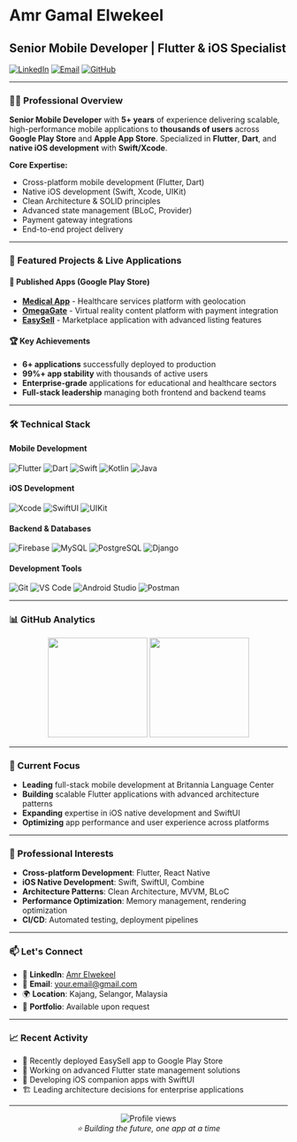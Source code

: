 # Amr Gamal Elwekeel
## Senior Mobile Developer | Flutter & iOS Specialist

[![LinkedIn](https://img.shields.io/badge/-LinkedIn-0077B5?style=flat-square&logo=linkedin&logoColor=white)](YOUR_LINKEDIN_URL)
[![Email](https://img.shields.io/badge/-Email-D14836?style=flat-square&logo=gmail&logoColor=white)](mailto:YOUR_EMAIL)
[![GitHub](https://img.shields.io/badge/-GitHub-181717?style=flat-square&logo=github&logoColor=white)](https://github.com/AmrElwkeel)

---

### 👨‍💻 Professional Overview

**Senior Mobile Developer** with **5+ years** of experience delivering scalable, high-performance mobile applications to **thousands of users** across **Google Play Store** and **Apple App Store**. Specialized in **Flutter**, **Dart**, and **native iOS development** with **Swift/Xcode**.

**Core Expertise:**
- Cross-platform mobile development (Flutter, Dart)
- Native iOS development (Swift, Xcode, UIKit)
- Clean Architecture & SOLID principles
- Advanced state management (BLoC, Provider)
- Payment gateway integrations
- End-to-end project delivery

---

### 🚀 Featured Projects & Live Applications

#### 📱 Published Apps (Google Play Store)
- **[Medical App](https://play.google.com/store/apps/details?id=com.locii.medical&pli=1)** - Healthcare services platform with geolocation
- **[OmegaGate](https://play.google.com/store/apps/details?id=com.omega.omegagateuser)** - Virtual reality content platform with payment integration
- **[EasySell](https://play.google.com/store/apps/details?id=com.easysell.app)** - Marketplace application with advanced listing features

#### 🏆 Key Achievements
- **6+ applications** successfully deployed to production
- **99%+ app stability** with thousands of active users
- **Enterprise-grade** applications for educational and healthcare sectors
- **Full-stack leadership** managing both frontend and backend teams

---

### 🛠️ Technical Stack

#### **Mobile Development**
![Flutter](https://img.shields.io/badge/-Flutter-02569B?style=flat-square&logo=flutter&logoColor=white)
![Dart](https://img.shields.io/badge/-Dart-0175C2?style=flat-square&logo=dart&logoColor=white)
![Swift](https://img.shields.io/badge/-Swift-FA7343?style=flat-square&logo=swift&logoColor=white)
![Kotlin](https://img.shields.io/badge/-Kotlin-0095D5?style=flat-square&logo=kotlin&logoColor=white)
![Java](https://img.shields.io/badge/-Java-007396?style=flat-square&logo=java&logoColor=white)

#### **iOS Development**
![Xcode](https://img.shields.io/badge/-Xcode-1575F9?style=flat-square&logo=xcode&logoColor=white)
![SwiftUI](https://img.shields.io/badge/-SwiftUI-FA7343?style=flat-square&logo=swift&logoColor=white)
![UIKit](https://img.shields.io/badge/-UIKit-2396F3?style=flat-square&logo=apple&logoColor=white)

#### **Backend & Databases**
![Firebase](https://img.shields.io/badge/-Firebase-FFCA28?style=flat-square&logo=firebase&logoColor=black)
![MySQL](https://img.shields.io/badge/-MySQL-4479A1?style=flat-square&logo=mysql&logoColor=white)
![PostgreSQL](https://img.shields.io/badge/-PostgreSQL-336791?style=flat-square&logo=postgresql&logoColor=white)
![Django](https://img.shields.io/badge/-Django-092E20?style=flat-square&logo=django&logoColor=white)

#### **Development Tools**
![Git](https://img.shields.io/badge/-Git-F05032?style=flat-square&logo=git&logoColor=white)
![VS Code](https://img.shields.io/badge/-VS%20Code-007ACC?style=flat-square&logo=visual-studio-code&logoColor=white)
![Android Studio](https://img.shields.io/badge/-Android%20Studio-3DDC84?style=flat-square&logo=android-studio&logoColor=white)
![Postman](https://img.shields.io/badge/-Postman-FF6C37?style=flat-square&logo=postman&logoColor=white)

---

### 📊 GitHub Analytics

<div align="center">
  <img height="180em" src="https://github-readme-stats.vercel.app/api?username=AmrElwkeel&show_icons=true&theme=dark&include_all_commits=true&count_private=true"/>
  <img height="180em" src="https://github-readme-stats.vercel.app/api/top-langs/?username=AmrElwkeel&layout=compact&langs_count=8&theme=dark"/>
</div>

---

### 💼 Current Focus

- **Leading** full-stack mobile development at Britannia Language Center
- **Building** scalable Flutter applications with advanced architecture patterns
- **Expanding** expertise in iOS native development and SwiftUI
- **Optimizing** app performance and user experience across platforms

---

### 🎯 Professional Interests

- **Cross-platform Development**: Flutter, React Native
- **iOS Native Development**: Swift, SwiftUI, Combine
- **Architecture Patterns**: Clean Architecture, MVVM, BLoC
- **Performance Optimization**: Memory management, rendering optimization
- **CI/CD**: Automated testing, deployment pipelines

---

### 📫 Let's Connect

- 💼 **LinkedIn**: [Amr Elwekeel](https://www.linkedin.com/in/amr-elwekeel/)
- 📧 **Email**: [your.email@gmail.com](mailto:amrgamalelwekeel)
- 🌍 **Location**: Kajang, Selangor, Malaysia
- 🔗 **Portfolio**: Available upon request

---

### 📈 Recent Activity

<!--START_SECTION:activity-->
- 🚀 Recently deployed EasySell app to Google Play Store
- 🔧 Working on advanced Flutter state management solutions
- 📱 Developing iOS companion apps with SwiftUI
- 🏗️ Leading architecture decisions for enterprise applications
<!--END_SECTION:activity-->

---

<div align="center">
  <img src="https://komarev.com/ghpvc/?username=AmrElwkeel&color=blueviolet&style=flat-square&label=Profile+Views" alt="Profile views" />
</div>

<div align="center">
  <i>⭐️ Building the future, one app at a time</i>
</div>
